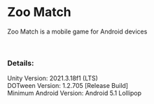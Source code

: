 # Zoo Match
<p>Zoo Match is a mobile game for Android devices</p><br>

### Details:
<p>
	Unity Version: 2021.3.18f1 (LTS)<br>
	DOTween Version: 1.2.705 [Release Build]<br>
	Minimum Android Version: Android 5.1 Lollipop
</p>
